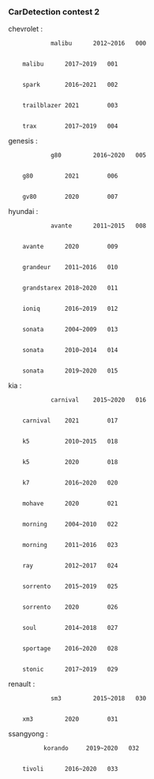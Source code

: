 ### CarDetection contest 2

chevrolet : 

				malibu      2012~2016   000


        malibu      2017~2019   001
        
        
        spark       2016~2021   002 
        
        
        trailblazer 2021        003
        
        
        trax        2017~2019   004
            
            
genesis :     

				g80         2016~2020   005


        g80         2021        006
        
        
        gv80        2020        007
            
            
hyundai :    

				avante      2011~2015   008


        avante      2020        009
        
        
        grandeur    2011~2016   010
        
        
        grandstarex 2018~2020   011
        
        
        ioniq       2016~2019   012
        
        
        sonata      2004~2009   013
        
        
        sonata      2010~2014   014
        
        
        sonata      2019~2020   015
            
            
kia :        

				carnival    2015~2020   016


        carnival    2021        017
        
        
        k5          2010~2015   018
        
        
        k5          2020        018
        
        
        k7          2016~2020   020
        
        
        mohave      2020        021
        
        
        morning     2004~2010   022
        
        
        morning     2011~2016   023
        
        
        ray         2012~2017   024
        
        
        sorrento    2015~2019   025
        
        
        sorrento    2020        026
        
        
        soul        2014~2018   027
        
        
        sportage    2016~2020   028
        
        
        stonic      2017~2019   029
        
            
renault :    

				sm3         2015~2018   030


        xm3         2020        031
            
            
ssangyong :

			  korando     2019~2020   032


        tivoli      2016~2020   033
